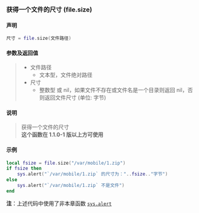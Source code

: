 ### 获得一个文件的尺寸 (**file\.size**)


#### 声明
```lua
尺寸 = file.size(文件路径)
```


#### 参数及返回值
> - 文件路径
>   - 文本型，文件绝对路径
> - 尺寸
>   - 整数型 或 nil，如果文件不存在或文件名是一个目录则返回 nil，否则返回文件尺寸 (单位: 字节) 


#### 说明
> 获得一个文件的尺寸  
> **这个函数在 1\.1\.0\-1 版以上方可使用**  


#### 示例  
```lua
local fsize = file.size("/var/mobile/1.zip")
if fsize then
    sys.alert("`/var/mobile/1.zip` 的尺寸为："..fsize.."字节")
else
    sys.alert("`/var/mobile/1.zip` 不是文件")
end
```
**注**：上述代码中使用了非本章函数 [`sys.alert`](/Handbook/sys/sys.alert.md)  


